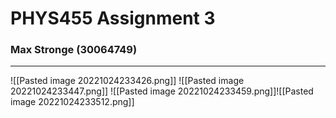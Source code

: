 # PHYS455 Assignment 3

### Max Stronge (30064749)

***
![[Pasted image 20221024233426.png]]
![[Pasted image 20221024233447.png]]
![[Pasted image 20221024233459.png]]![[Pasted image 20221024233512.png]]